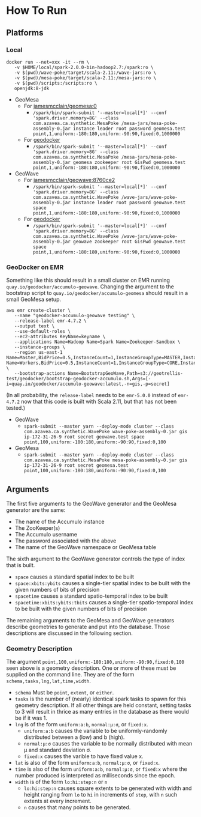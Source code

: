 # How To Run #

## Platforms ##

### Local ###

```
docker run --net=xxx -it --rm \
   -v $HOME/local/spark-2.0.0-bin-hadoop2.7:/spark:ro \
   -v $(pwd)/wave-poke/target/scala-2.11:/wave-jars:ro \
   -v $(pwd)/mesa-poke/target/scala-2.11:/mesa-jars:ro \
   -v $(pwd)/scripts:/scripts:ro \
   openjdk:8-jdk
```

- GeoMesa
   - For [jamesmcclain/geomesa:0](https://hub.docker.com/r/jamesmcclain/geomesa/)
      - `/spark/bin/spark-submit '--master=local[*]' --conf 'spark.driver.memory=8G' --class com.azavea.ca.synthetic.MesaPoke /mesa-jars/mesa-poke-assembly-0.jar instance leader root password geomesa.test point,1,uniform:-180:180,uniform:-90:90,fixed:0,1000000`
   - For [geodocker](https://github.com/geodocker/)
      - `/spark/bin/spark-submit '--master=local[*]' --conf 'spark.driver.memory=8G' --class com.azavea.ca.synthetic.MesaPoke /mesa-jars/mesa-poke-assembly-0.jar geomesa zookeeper root GisPwd geomesa.test point,1,uniform:-180:180,uniform:-90:90,fixed:0,1000000`
- GeoWave
   - For [jamesmcclain/geowave:8760ce2](https://hub.docker.com/r/jamesmcclain/geowave/)
      - `/spark/bin/spark-submit '--master=local[*]' --conf 'spark.driver.memory=8G' --class com.azavea.ca.synthetic.WavePoke /wave-jars/wave-poke-assembly-0.jar instance leader root password geowave.test space point,1,uniform:-180:180,uniform:-90:90,fixed:0,1000000`
   - For [geodocker](https://github.com/geodocker/)
      - `/spark/bin/spark-submit '--master=local[*]' --conf 'spark.driver.memory=8G' --class com.azavea.ca.synthetic.WavePoke /wave-jars/wave-poke-assembly-0.jar geowave zookeeper root GisPwd geowave.test space point,1,uniform:-180:180,uniform:-90:90,fixed:0,1000000`

### GeoDocker on EMR ###

Something like this should result in a small cluster on EMR running `quay.io/geodocker/accumulo-geowave`.
Changing the argument to the bootstrap script to `quay.io/geodocker/accumulo-geomesa` should result in a small GeoMesa setup.

```
aws emr create-cluster \
   --name "geodocker-accumulo-geowave testing" \
   --release-label emr-4.7.2 \
   --output text \
   --use-default-roles \
   --ec2-attributes KeyName=keyname \
   --applications Name=Hadoop Name=Spark Name=Zookeeper-Sandbox \
   --instance-groups \
   --region us-east-1 Name=Master,BidPrice=0.5,InstanceCount=1,InstanceGroupType=MASTER,InstanceType=m3.xlarge Name=Workers,BidPrice=0.5,InstanceCount=1,InstanceGroupType=CORE,InstanceType=m3.xlarge \
   --bootstrap-actions Name=BootstrapGeoWave,Path=s3://geotrellis-test/geodocker/bootstrap-geodocker-accumulo.sh,Args=[-i=quay.io/geodocker/accumulo-geowave:latest,-n=gis,-p=secret]
```

(In all probability, the `release-label` needs to be `emr-5.0.0` instead of `emr-4.7.2` now that this code is built with Scala 2.11, but that has not been tested.)

- GeoWave
   - `spark-submit --master yarn --deploy-mode cluster --class com.azavea.ca.synthetic.WavePoke wave-poke-assembly-0.jar gis ip-172-31-26-9 root secret geowave.test space point,100,uniform:-180:180,uniform:-90:90,fixed:0,100`
- GeoMesa
   - `spark-submit --master yarn --deploy-mode cluster --class com.azavea.ca.synthetic.MesaPoke mesa-poke-assembly-0.jar gis ip-172-31-26-9 root secret geomesa.test point,100,uniform:-180:180,uniform:-90:90,fixed:0,100`

## Arguments ##

The first five arguments to the GeoWave generator and the GeoMesa generator are the same:
   - The name of the Accumulo instance
   - The ZooKeeper(s)
   - The Accumulo username
   - The password associated with the above
   - The name of the GeoWave namespace or GeoMesa table

The sixth argument to the GeoWave generator controls the type of index that is built.
   - `space` causes a standard spatial index to be built
   - `space:xbits:ybits` causes a single-tier spatial index to be built with the given numbers of bits of precision
   - `spacetime` causes a standard spatio-temporal index to be built
   - `spacetime:xbits:ybits:tbits` causes a single-tier spatio-temporal index to be built with the given numbers of bits of precision

The remaining arguments to the GeoMesa and GeoWave generators describe geometries to generate and put into the database.
Those descriptions are discussed in the following section.

### Geometry Description ###

The argument `point,100,uniform:-180:180,uniform:-90:90,fixed:0,100` seen above is a geometry description.
One or more of these must be supplied on the command line.
They are of the form `schema,tasks,lng,lat,time,width`.
   - `schema` Must be `point`, `extent`, or `either`.
   - `tasks` is the number of (nearly) identical spark tasks to spawn for this geometry description.  If all other things are held constant, setting tasks to 3 will result in thrice as many entries in the database as there would be if it was 1.
   - `lng` is of the form `uniform:a:b`, `normal:μ:σ`, or `fixed:x`.
      - `uniform:a:b` causes the variable to be uniformly-randomly distributed between a (low) and b (high).
      - `normal:μ:σ` causes the variable to be normally distributed with mean μ and standard deviation σ.
      - `fixed:x` causes the varible to have fixed value x.
   - `lat` is also of the form `uniform:a:b`, `normal:μ:σ`, or `fixed:x`.
   - `time` is also of the form `uniform:a:b`, `normal:μ:σ`, or `fixed:x` where the number produced is interpreted as milliseconds since the epoch.
   - `width` is of the form `lo:hi:step:n` or `n`
      - `lo:hi:step:n` causes square extents to be generated with width and height ranging from `lo` to `hi` in increments of `step`, with `n` such extents at every increment.
      - `n` causes that many points to be generated.

